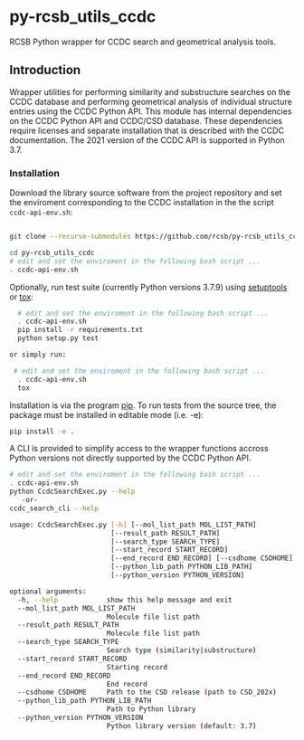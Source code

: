 # py-rcsb_utils_ccdc

RCSB Python wrapper for CCDC search and geometrical analysis tools.

## Introduction

Wrapper utilities for performing similarity and substructure searches on the CCDC database and
performing geometrical analysis of individual structure entries using the CCDC Python API.
This module has internal dependencies on the CCDC Python API and CCDC/CSD database.
These dependencies require licenses and separate installation that is described
with the CCDC documentation.  The 2021 version of the CCDC API is supported in Python 3.7.

### Installation

Download the library source software from the project repository and set the
enviroment corresponding to the CCDC installation in the the script `ccdc-api-env.sh`:

```bash

git clone --recurse-submodules https://github.com/rcsb/py-rcsb_utils_ccdc.git

cd py-rcsb_utils_ccdc
# edit and set the enviroment in the following bash script ...
. ccdc-api-env.sh

```

Optionally, run test suite (currently Python versions 3.7.9) using
[setuptools](https://setuptools.readthedocs.io/en/latest/) or
[tox](http://tox.readthedocs.io/en/latest/example/platform.html):

```bash
  # edit and set the enviroment in the following bash script ...
  . ccdc-api-env.sh
  pip install -r requirements.txt
  python setup.py test

or simply run:

 # edit and set the enviroment in the following bash script ...
  . ccdc-api-env.sh
  tox
```

Installation is via the program [pip](https://pypi.python.org/pypi/pip).  To run tests
from the source tree, the package must be installed in editable mode (i.e. -e):

```bash
pip install -e .
```

A CLI is provided to simplify access to the wrapper functions accross Python versions
not directly supported by the CCDC Python API.

```bash
# edit and set the enviroment in the following bash script ...
. ccdc-api-env.sh
python CcdcSearchExec.py --help
   -or-
ccdc_search_cli --help

usage: CcdcSearchExec.py [-h] [--mol_list_path MOL_LIST_PATH]
                         [--result_path RESULT_PATH]
                         [--search_type SEARCH_TYPE]
                         [--start_record START_RECORD]
                         [--end_record END_RECORD] [--csdhome CSDHOME]
                         [--python_lib_path PYTHON_LIB_PATH]
                         [--python_version PYTHON_VERSION]

optional arguments:
  -h, --help            show this help message and exit
  --mol_list_path MOL_LIST_PATH
                        Molecule file list path
  --result_path RESULT_PATH
                        Molecule file list path
  --search_type SEARCH_TYPE
                        Search type (similarity|substructure)
  --start_record START_RECORD
                        Starting record
  --end_record END_RECORD
                        End record
  --csdhome CSDHOME     Path to the CSD release (path to CSD_202x)
  --python_lib_path PYTHON_LIB_PATH
                        Path to Python library
  --python_version PYTHON_VERSION
                        Python library version (default: 3.7)

```
